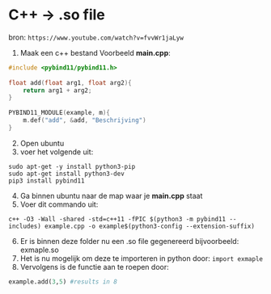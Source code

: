 # C++ -> .so file 

bron: 
````https://www.youtube.com/watch?v=fvvWr1jaLyw````

 1. Maak een c++ bestand
Voorbeeld **main.cpp**: 
````c
#include <pybind11/pybind11.h>  
  
float add(float arg1, float arg2){  
    return arg1 + arg2;  
}  
  
PYBIND11_MODULE(example, m){  
    m.def("add", &add, "Beschrijving")  
}
````
 2. Open ubuntu
 3. voer het volgende uit: 
````
sudo apt-get -y install python3-pip
sudo apt-get install python3-dev
pip3 install pybind11
````

 4. Ga binnen ubuntu naar de map waar je **main.cpp** staat
 5. Voer dit commando uit:
 ````
 c++ -O3 -Wall -shared -std=c++11 -fPIC $(python3 -m pybind11 --includes) example.cpp -o example$(python3-config --extension-suffix)
 ````
 6. Er is binnen deze folder nu een .so file gegenereerd bijvoorbeeld: exmaple.so
 7. Het is nu mogelijk om deze te importeren in python door:
 ````import exmaple````
 8. Vervolgens is de functie aan te roepen door:
````python
example.add(3,5) #results in 8
````

